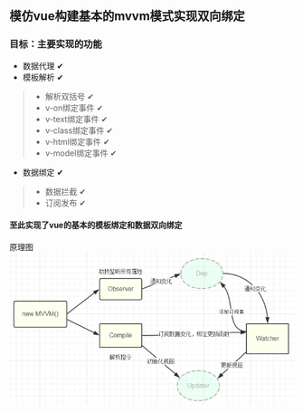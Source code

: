 ## 模仿vue构建基本的mvvm模式实现双向绑定

### 目标：主要实现的功能
* 数据代理    ✔
* 模板解析 ✔
> * 解析双括号   ✔
> * v-on绑定事件   ✔
> * v-text绑定事件   ✔
> * v-class绑定事件   ✔
> * v-html绑定事件   ✔
> * v-model绑定事件   ✔
* 数据绑定 ✔
> * 数据拦截  ✔
> * 订阅发布  ✔

#### 至此实现了vue的基本的模板绑定和数据双向绑定
原理图
<img src='https://raw.githubusercontent.com/guxiangyuan11/IMAGE/master/images/%E5%8E%9F%E7%90%86%E5%9B%BE.png'>


